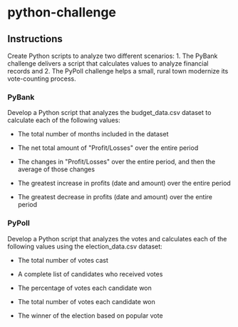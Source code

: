 # python-challenge

## Instructions

Create Python scripts to analyze two different scenarios:  1. The PyBank challenge delivers a script that calculates values to analyze financial records and 2. The PyPoll challenge helps a small, rural town modernize its vote-counting process.

### PyBank

Develop a Python script that analyzes the budget_data.csv dataset to calculate each of the following values:

- The total number of months included in the dataset

- The net total amount of "Profit/Losses" over the entire period

- The changes in "Profit/Losses" over the entire period, and then the average of those changes

- The greatest increase in profits (date and amount) over the entire period

- The greatest decrease in profits (date and amount) over the entire period


### PyPoll

Develop a Python script that analyzes the votes and calculates each of the following values using the election_data.csv dataset:

- The total number of votes cast

- A complete list of candidates who received votes

- The percentage of votes each candidate won

- The total number of votes each candidate won

- The winner of the election based on popular vote

